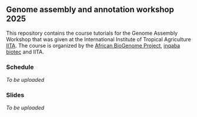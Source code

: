## Genome assembly and annotation workshop 2025

This repository contains the course tutorials for the Genome Assembly Workshop that was given at the International Institute of Tropical Agriculture [IITA](https://www.iita.org/). The course is organized by the [African BioGenome Project](https://africanbiogenome.org/), [inqaba biotec](https://inqababiotec.co.za/) and IITA. 


### Schedule

_To be uploaded_


### Slides

_To be uploaded_

